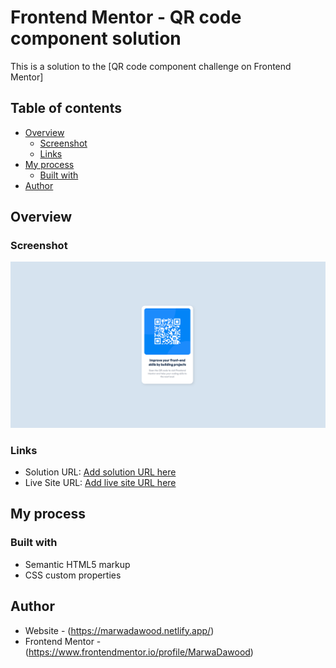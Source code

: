 # Frontend Mentor - QR code component solution

This is a solution to the [QR code component challenge on Frontend Mentor]

## Table of contents

- [Overview](#overview)
  - [Screenshot](#screenshot)
  - [Links](#links)
- [My process](#my-process)
  - [Built with](#built-with)
- [Author](#author)


## Overview

### Screenshot

![](./images/screenshot.png)


### Links

- Solution URL: [Add solution URL here](https://github.com/MarwaDawood/FrontendMentor_QRcode)
- Live Site URL: [Add live site URL here](https://frontendmentor-challengeqrcode.netlify.app/)

## My process

### Built with

- Semantic HTML5 markup
- CSS custom properties


## Author

- Website - (https://marwadawood.netlify.app/)
- Frontend Mentor - (https://www.frontendmentor.io/profile/MarwaDawood)
